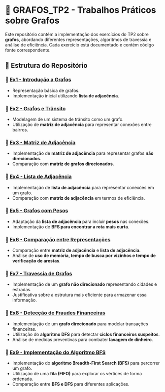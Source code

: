 # 📌 GRAFOS_TP2 - Trabalhos Práticos sobre Grafos

Este repositório contém a implementação dos exercícios do TP2 sobre **grafos**, abordando diferentes representações, algoritmos de travessia e análise de eficiência. Cada exercício está documentado e contém código fonte correspondente.

## 📂 Estrutura do Repositório

### 🔹 [Ex1 - Introdução a Grafos](Ex1/Ex1_Tp2_Grafos.md)
- Representação básica de grafos.
- Implementação inicial utilizando **lista de adjacência**.

### 🔹 [Ex2 - Grafos e Trânsito](Ex2/Ex2_Tp2_Grafos_Transito.md)
- Modelagem de um sistema de trânsito como um grafo.
- Utilização de **matriz de adjacência** para representar conexões entre bairros.

### 🔹 [Ex3 - Matriz de Adjacência](Ex3/Ex3_Tp2_Grafo_Matriz_NaoDirecionado.py)
- Implementação de **matriz de adjacência** para representar grafos **não direcionados**.
- Comparação com **matriz de grafos direcionados**.

### 🔹 [Ex4 - Lista de Adjacência](Ex4/Ex4_Tp2.md)
- Implementação de **lista de adjacência** para representar conexões em um grafo.
- Comparação com **matriz de adjacência** em termos de eficiência.

### 🔹 [Ex5 - Grafos com Pesos](Ex5/Ex5_Grafo_ComPesos.md)
- Adaptação da **lista de adjacência** para incluir **pesos** nas conexões.
- Implementação de **BFS para encontrar a rota mais curta**.

### 🔹 [Ex6 - Comparação entre Representações](Ex6/Ex6_Comparacao.md)
- Comparação entre **matriz de adjacência** e **lista de adjacência**.
- Análise de **uso de memória, tempo de busca por vizinhos e tempo de verificação de arestas**.

### 🔹 [Ex7 - Travessia de Grafos](Ex7/Ex7_Grafo.md)
- Implementação de um **grafo não direcionado** representando cidades e estradas.
- Justificativa sobre a estrutura mais eficiente para armazenar essa informação.

### 🔹 [Ex8 - Detecção de Fraudes Financeiras](Ex8/Ex8_Grafo_Transacao.md)
- Implementação de um **grafo direcionado** para modelar transações financeiras.
- Utilização do **algoritmo DFS** para detectar **ciclos financeiros suspeitos**.
- Análise de medidas preventivas para combater **lavagem de dinheiro**.

### 🔹 [Ex9 - Implementação do Algoritmo BFS](Ex9/Ex9_BFS.md)
- Implementação do **algoritmo Breadth-First Search (BFS)** para percorrer um grafo.
- Utilização de uma **fila (FIFO)** para explorar os vértices de forma ordenada.
- Comparação entre **BFS e DFS** para diferentes aplicações.
